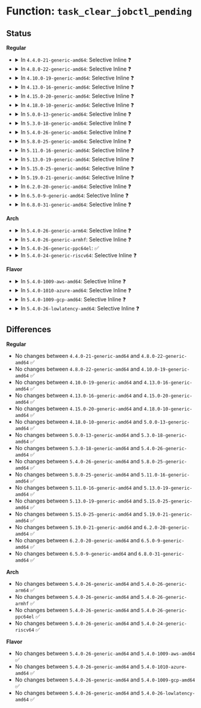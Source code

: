 # Function: <code>task_clear_jobctl_pending</code>

## Status
<b>Regular</b>
<ul>
<li>
<details>
<summary>In <code>4.4.0-21-generic-amd64</code>: Selective Inline ❓</summary>

```c
void task_clear_jobctl_pending(struct task_struct * task, long unsigned int mask)
```

```json
{
  "name": "task_clear_jobctl_pending",
  "collision_type": "Unique Global",
  "inline_type": "Selective",
  "funcs": [
    {
      "addr": 18446744071579425344,
      "name": "task_clear_jobctl_pending",
      "external": true,
      "loc": "kernel/signal.c:300",
      "file": "kernel/signal.c",
      "inline": "not declared, inlined",
      "caller_inline": [],
      "caller_func": [
        "kernel/ptrace.c:__ptrace_unlink",
        "kernel/signal.c:task_participate_group_stop",
        "kernel/signal.c:complete_signal",
        "kernel/signal.c:prepare_signal",
        "kernel/signal.c:ptrace_stop",
        "kernel/signal.c:ptrace_stop",
        "kernel/signal.c:zap_other_threads",
        "fs/coredump.c:zap_process"
      ]
    }
  ],
  "symbols": [
    {
      "addr": 18446744071579425344,
      "name": "task_clear_jobctl_pending",
      "section": ".text",
      "bind": "STB_GLOBAL",
      "size": 110
    }
  ]
}
```
</details>
</li>
<li>
<details>
<summary>In <code>4.8.0-22-generic-amd64</code>: Selective Inline ❓</summary>

```c
void task_clear_jobctl_pending(struct task_struct * task, long unsigned int mask)
```

```json
{
  "name": "task_clear_jobctl_pending",
  "collision_type": "Unique Global",
  "inline_type": "Selective",
  "funcs": [
    {
      "addr": 18446744071579437760,
      "name": "task_clear_jobctl_pending",
      "external": true,
      "loc": "kernel/signal.c:300",
      "file": "kernel/signal.c",
      "inline": "not declared, inlined",
      "caller_inline": [],
      "caller_func": [
        "kernel/ptrace.c:__ptrace_unlink",
        "kernel/signal.c:ptrace_stop",
        "kernel/signal.c:ptrace_stop",
        "kernel/signal.c:zap_other_threads",
        "kernel/signal.c:complete_signal",
        "kernel/signal.c:prepare_signal",
        "kernel/signal.c:task_participate_group_stop",
        "fs/coredump.c:zap_process"
      ]
    }
  ],
  "symbols": [
    {
      "addr": 18446744071579437760,
      "name": "task_clear_jobctl_pending",
      "section": ".text",
      "bind": "STB_GLOBAL",
      "size": 110
    }
  ]
}
```
</details>
</li>
<li>
<details>
<summary>In <code>4.10.0-19-generic-amd64</code>: Selective Inline ❓</summary>

```c
void task_clear_jobctl_pending(struct task_struct * task, long unsigned int mask)
```

```json
{
  "name": "task_clear_jobctl_pending",
  "collision_type": "Unique Global",
  "inline_type": "Selective",
  "funcs": [
    {
      "addr": 18446744071579458096,
      "name": "task_clear_jobctl_pending",
      "external": true,
      "loc": "kernel/signal.c:300",
      "file": "kernel/signal.c",
      "inline": "not declared, inlined",
      "caller_inline": [],
      "caller_func": [
        "kernel/ptrace.c:__ptrace_unlink",
        "kernel/signal.c:ptrace_stop",
        "kernel/signal.c:ptrace_stop",
        "kernel/signal.c:zap_other_threads",
        "kernel/signal.c:complete_signal",
        "kernel/signal.c:prepare_signal",
        "kernel/signal.c:task_participate_group_stop",
        "fs/coredump.c:zap_process"
      ]
    }
  ],
  "symbols": [
    {
      "addr": 18446744071579458096,
      "name": "task_clear_jobctl_pending",
      "section": ".text",
      "bind": "STB_GLOBAL",
      "size": 110
    }
  ]
}
```
</details>
</li>
<li>
<details>
<summary>In <code>4.13.0-16-generic-amd64</code>: Selective Inline ❓</summary>

```c
void task_clear_jobctl_pending(struct task_struct * task, long unsigned int mask)
```

```json
{
  "name": "task_clear_jobctl_pending",
  "collision_type": "Unique Global",
  "inline_type": "Selective",
  "funcs": [
    {
      "addr": 18446744071579445824,
      "name": "task_clear_jobctl_pending",
      "external": true,
      "loc": "kernel/signal.c:306",
      "file": "kernel/signal.c",
      "inline": "not declared, inlined",
      "caller_inline": [],
      "caller_func": [
        "kernel/ptrace.c:__ptrace_unlink",
        "kernel/signal.c:ptrace_stop",
        "kernel/signal.c:ptrace_stop",
        "kernel/signal.c:zap_other_threads",
        "kernel/signal.c:complete_signal",
        "kernel/signal.c:prepare_signal",
        "kernel/signal.c:task_participate_group_stop",
        "fs/coredump.c:zap_process"
      ]
    }
  ],
  "symbols": [
    {
      "addr": 18446744071579445824,
      "name": "task_clear_jobctl_pending",
      "section": ".text",
      "bind": "STB_GLOBAL",
      "size": 110
    }
  ]
}
```
</details>
</li>
<li>
<details>
<summary>In <code>4.15.0-20-generic-amd64</code>: Selective Inline ❓</summary>

```c
void task_clear_jobctl_pending(struct task_struct * task, long unsigned int mask)
```

```json
{
  "name": "task_clear_jobctl_pending",
  "collision_type": "Unique Global",
  "inline_type": "Selective",
  "funcs": [
    {
      "addr": 18446744071579474240,
      "name": "task_clear_jobctl_pending",
      "external": true,
      "loc": "kernel/signal.c:308",
      "file": "kernel/signal.c",
      "inline": "not declared, inlined",
      "caller_inline": [],
      "caller_func": [
        "kernel/ptrace.c:__ptrace_unlink",
        "kernel/signal.c:ptrace_stop",
        "kernel/signal.c:ptrace_stop",
        "kernel/signal.c:zap_other_threads",
        "kernel/signal.c:complete_signal",
        "kernel/signal.c:prepare_signal",
        "kernel/signal.c:task_participate_group_stop",
        "fs/coredump.c:zap_process"
      ]
    }
  ],
  "symbols": [
    {
      "addr": 18446744071579474240,
      "name": "task_clear_jobctl_pending",
      "section": ".text",
      "bind": "STB_GLOBAL",
      "size": 73
    }
  ]
}
```
</details>
</li>
<li>
<details>
<summary>In <code>4.18.0-10-generic-amd64</code>: Selective Inline ❓</summary>

```c
void task_clear_jobctl_pending(struct task_struct * task, long unsigned int mask)
```

```json
{
  "name": "task_clear_jobctl_pending",
  "collision_type": "Unique Global",
  "inline_type": "Selective",
  "funcs": [
    {
      "addr": 18446744071579490576,
      "name": "task_clear_jobctl_pending",
      "external": true,
      "loc": "kernel/signal.c:310",
      "file": "kernel/signal.c",
      "inline": "not declared, inlined",
      "caller_inline": [],
      "caller_func": [
        "kernel/ptrace.c:__ptrace_unlink",
        "kernel/signal.c:ptrace_stop",
        "kernel/signal.c:ptrace_stop",
        "kernel/signal.c:zap_other_threads",
        "kernel/signal.c:complete_signal",
        "kernel/signal.c:prepare_signal",
        "kernel/signal.c:task_participate_group_stop",
        "fs/coredump.c:zap_process"
      ]
    }
  ],
  "symbols": [
    {
      "addr": 18446744071579490576,
      "name": "task_clear_jobctl_pending",
      "section": ".text",
      "bind": "STB_GLOBAL",
      "size": 73
    }
  ]
}
```
</details>
</li>
<li>
<details>
<summary>In <code>5.0.0-13-generic-amd64</code>: Selective Inline ❓</summary>

```c
void task_clear_jobctl_pending(struct task_struct * task, long unsigned int mask)
```

```json
{
  "name": "task_clear_jobctl_pending",
  "collision_type": "Unique Global",
  "inline_type": "Selective",
  "funcs": [
    {
      "addr": 18446744071579524048,
      "name": "task_clear_jobctl_pending",
      "external": true,
      "loc": "kernel/signal.c:327",
      "file": "kernel/signal.c",
      "inline": "not declared, inlined",
      "caller_inline": [],
      "caller_func": [
        "kernel/ptrace.c:__ptrace_unlink",
        "kernel/signal.c:ptrace_stop",
        "kernel/signal.c:ptrace_stop",
        "kernel/signal.c:zap_other_threads",
        "kernel/signal.c:complete_signal",
        "kernel/signal.c:prepare_signal",
        "kernel/signal.c:task_participate_group_stop",
        "fs/coredump.c:zap_process"
      ]
    }
  ],
  "symbols": [
    {
      "addr": 18446744071579524048,
      "name": "task_clear_jobctl_pending",
      "section": ".text",
      "bind": "STB_GLOBAL",
      "size": 73
    }
  ]
}
```
</details>
</li>
<li>
<details>
<summary>In <code>5.3.0-18-generic-amd64</code>: Selective Inline ❓</summary>

```c
void task_clear_jobctl_pending(struct task_struct * task, long unsigned int mask)
```

```json
{
  "name": "task_clear_jobctl_pending",
  "collision_type": "Unique Global",
  "inline_type": "Selective",
  "funcs": [
    {
      "addr": 18446744071579543712,
      "name": "task_clear_jobctl_pending",
      "external": true,
      "loc": "kernel/signal.c:337",
      "file": "kernel/signal.c",
      "inline": "not declared, inlined",
      "caller_inline": [],
      "caller_func": [
        "kernel/ptrace.c:__ptrace_unlink",
        "kernel/signal.c:ptrace_stop",
        "kernel/signal.c:ptrace_stop",
        "kernel/signal.c:zap_other_threads",
        "kernel/signal.c:complete_signal",
        "kernel/signal.c:prepare_signal",
        "kernel/signal.c:task_participate_group_stop",
        "fs/coredump.c:zap_process"
      ]
    }
  ],
  "symbols": [
    {
      "addr": 18446744071579543712,
      "name": "task_clear_jobctl_pending",
      "section": ".text",
      "bind": "STB_GLOBAL",
      "size": 72
    }
  ]
}
```
</details>
</li>
<li>
<details>
<summary>In <code>5.4.0-26-generic-amd64</code>: Selective Inline ❓</summary>

```c
void task_clear_jobctl_pending(struct task_struct * task, long unsigned int mask)
```

```json
{
  "name": "task_clear_jobctl_pending",
  "collision_type": "Unique Global",
  "inline_type": "Selective",
  "funcs": [
    {
      "addr": 18446744071579569824,
      "name": "task_clear_jobctl_pending",
      "external": true,
      "loc": "kernel/signal.c:337",
      "file": "kernel/signal.c",
      "inline": "not declared, inlined",
      "caller_inline": [],
      "caller_func": [
        "kernel/ptrace.c:__ptrace_unlink",
        "kernel/signal.c:ptrace_stop",
        "kernel/signal.c:ptrace_stop",
        "kernel/signal.c:zap_other_threads",
        "kernel/signal.c:complete_signal",
        "kernel/signal.c:prepare_signal",
        "kernel/signal.c:task_participate_group_stop",
        "fs/coredump.c:zap_process"
      ]
    }
  ],
  "symbols": [
    {
      "addr": 18446744071579569824,
      "name": "task_clear_jobctl_pending",
      "section": ".text",
      "bind": "STB_GLOBAL",
      "size": 72
    }
  ]
}
```
</details>
</li>
<li>
<details>
<summary>In <code>5.8.0-25-generic-amd64</code>: Selective Inline ❓</summary>

```c
void task_clear_jobctl_pending(struct task_struct * task, long unsigned int mask)
```

```json
{
  "name": "task_clear_jobctl_pending",
  "collision_type": "Unique Global",
  "inline_type": "Selective",
  "funcs": [
    {
      "addr": 18446744071579609309,
      "name": "task_clear_jobctl_pending",
      "external": true,
      "loc": "kernel/signal.c:337",
      "file": "kernel/signal.c",
      "inline": "not declared, inlined",
      "caller_inline": [
        "kernel/signal.c:zap_other_threads",
        "kernel/signal.c:task_participate_group_stop"
      ],
      "caller_func": [
        "kernel/ptrace.c:__ptrace_unlink",
        "kernel/signal.c:ptrace_stop",
        "kernel/signal.c:ptrace_stop",
        "kernel/signal.c:complete_signal",
        "kernel/signal.c:prepare_signal",
        "fs/coredump.c:zap_process"
      ]
    }
  ],
  "symbols": [
    {
      "addr": 18446744071579605776,
      "name": "task_clear_jobctl_pending",
      "section": ".text",
      "bind": "STB_GLOBAL",
      "size": 112
    }
  ]
}
```
</details>
</li>
<li>
<details>
<summary>In <code>5.11.0-16-generic-amd64</code>: Selective Inline ❓</summary>

```c
void task_clear_jobctl_pending(struct task_struct * task, long unsigned int mask)
```

```json
{
  "name": "task_clear_jobctl_pending",
  "collision_type": "Unique Global",
  "inline_type": "Selective",
  "funcs": [
    {
      "addr": 18446744071579589533,
      "name": "task_clear_jobctl_pending",
      "external": true,
      "loc": "kernel/signal.c:337",
      "file": "kernel/signal.c",
      "inline": "not declared, inlined",
      "caller_inline": [
        "kernel/signal.c:zap_other_threads",
        "kernel/signal.c:task_participate_group_stop"
      ],
      "caller_func": [
        "kernel/ptrace.c:__ptrace_unlink",
        "kernel/signal.c:ptrace_stop",
        "kernel/signal.c:ptrace_stop",
        "kernel/signal.c:complete_signal",
        "kernel/signal.c:prepare_signal",
        "fs/coredump.c:zap_process"
      ]
    }
  ],
  "symbols": [
    {
      "addr": 18446744071579585984,
      "name": "task_clear_jobctl_pending",
      "section": ".text",
      "bind": "STB_GLOBAL",
      "size": 112
    }
  ]
}
```
</details>
</li>
<li>
<details>
<summary>In <code>5.13.0-19-generic-amd64</code>: Selective Inline ❓</summary>

```c
void task_clear_jobctl_pending(struct task_struct * task, long unsigned int mask)
```

```json
{
  "name": "task_clear_jobctl_pending",
  "collision_type": "Unique Global",
  "inline_type": "Selective",
  "funcs": [
    {
      "addr": 18446744071579596701,
      "name": "task_clear_jobctl_pending",
      "external": true,
      "loc": "kernel/signal.c:335",
      "file": "kernel/signal.c",
      "inline": "not declared, inlined",
      "caller_inline": [
        "kernel/signal.c:zap_other_threads",
        "kernel/signal.c:task_participate_group_stop"
      ],
      "caller_func": [
        "kernel/ptrace.c:__ptrace_unlink",
        "kernel/signal.c:ptrace_stop",
        "kernel/signal.c:ptrace_stop",
        "kernel/signal.c:complete_signal",
        "kernel/signal.c:prepare_signal",
        "fs/coredump.c:zap_process"
      ]
    }
  ],
  "symbols": [
    {
      "addr": 18446744071579593168,
      "name": "task_clear_jobctl_pending",
      "section": ".text",
      "bind": "STB_GLOBAL",
      "size": 112
    }
  ]
}
```
</details>
</li>
<li>
<details>
<summary>In <code>5.15.0-25-generic-amd64</code>: Selective Inline ❓</summary>

```c
void task_clear_jobctl_pending(struct task_struct * task, long unsigned int mask)
```

```json
{
  "name": "task_clear_jobctl_pending",
  "collision_type": "Unique Global",
  "inline_type": "Selective",
  "funcs": [
    {
      "addr": 18446744071579676119,
      "name": "task_clear_jobctl_pending",
      "external": true,
      "loc": "kernel/signal.c:336",
      "file": "kernel/signal.c",
      "inline": "not declared, inlined",
      "caller_inline": [
        "kernel/signal.c:ptrace_stop",
        "kernel/signal.c:ptrace_stop",
        "kernel/signal.c:zap_other_threads",
        "kernel/signal.c:complete_signal",
        "kernel/signal.c:prepare_signal",
        "kernel/signal.c:task_participate_group_stop"
      ],
      "caller_func": [
        "kernel/ptrace.c:__ptrace_unlink",
        "fs/coredump.c:zap_process"
      ]
    }
  ],
  "symbols": [
    {
      "addr": 18446744071579670624,
      "name": "task_clear_jobctl_pending",
      "section": ".text",
      "bind": "STB_GLOBAL",
      "size": 112
    }
  ]
}
```
</details>
</li>
<li>
<details>
<summary>In <code>5.19.0-21-generic-amd64</code>: Selective Inline ❓</summary>

```c
void task_clear_jobctl_pending(struct task_struct * task, long unsigned int mask)
```

```json
{
  "name": "task_clear_jobctl_pending",
  "collision_type": "Unique Global",
  "inline_type": "Selective",
  "funcs": [
    {
      "addr": 18446744071579768437,
      "name": "task_clear_jobctl_pending",
      "external": true,
      "loc": "kernel/signal.c:336",
      "file": "kernel/signal.c",
      "inline": "not declared, inlined",
      "caller_inline": [
        "kernel/signal.c:zap_other_threads",
        "kernel/signal.c:complete_signal",
        "kernel/signal.c:prepare_signal",
        "kernel/signal.c:task_participate_group_stop"
      ],
      "caller_func": [
        "kernel/ptrace.c:__ptrace_unlink",
        "fs/coredump.c:coredump_wait"
      ]
    }
  ],
  "symbols": [
    {
      "addr": 18446744071579767440,
      "name": "task_clear_jobctl_pending",
      "section": ".text",
      "bind": "STB_GLOBAL",
      "size": 132
    }
  ]
}
```
</details>
</li>
<li>
<details>
<summary>In <code>6.2.0-20-generic-amd64</code>: Selective Inline ❓</summary>

```c
void task_clear_jobctl_pending(struct task_struct * task, long unsigned int mask)
```

```json
{
  "name": "task_clear_jobctl_pending",
  "collision_type": "Unique Global",
  "inline_type": "Selective",
  "funcs": [
    {
      "addr": 18446744071579900245,
      "name": "task_clear_jobctl_pending",
      "external": true,
      "loc": "kernel/signal.c:336",
      "file": "kernel/signal.c",
      "inline": "not declared, inlined",
      "caller_inline": [
        "kernel/signal.c:zap_other_threads",
        "kernel/signal.c:complete_signal",
        "kernel/signal.c:prepare_signal",
        "kernel/signal.c:task_participate_group_stop"
      ],
      "caller_func": [
        "kernel/ptrace.c:__ptrace_unlink",
        "fs/coredump.c:coredump_wait"
      ]
    }
  ],
  "symbols": [
    {
      "addr": 18446744071579899104,
      "name": "task_clear_jobctl_pending",
      "section": ".text",
      "bind": "STB_GLOBAL",
      "size": 132
    }
  ]
}
```
</details>
</li>
<li>
<details>
<summary>In <code>6.5.0-9-generic-amd64</code>: Selective Inline ❓</summary>

```c
void task_clear_jobctl_pending(struct task_struct * task, long unsigned int mask)
```

```json
{
  "name": "task_clear_jobctl_pending",
  "collision_type": "Unique Global",
  "inline_type": "Selective",
  "funcs": [
    {
      "addr": 18446744071579949909,
      "name": "task_clear_jobctl_pending",
      "external": true,
      "loc": "kernel/signal.c:337",
      "file": "kernel/signal.c",
      "inline": "not declared, inlined",
      "caller_inline": [
        "kernel/signal.c:zap_other_threads",
        "kernel/signal.c:complete_signal",
        "kernel/signal.c:prepare_signal",
        "kernel/signal.c:task_participate_group_stop"
      ],
      "caller_func": [
        "kernel/ptrace.c:__ptrace_unlink",
        "fs/coredump.c:coredump_wait"
      ]
    }
  ],
  "symbols": [
    {
      "addr": 18446744071579948608,
      "name": "task_clear_jobctl_pending",
      "section": ".text",
      "bind": "STB_GLOBAL",
      "size": 132
    }
  ]
}
```
</details>
</li>
<li>
<details>
<summary>In <code>6.8.0-31-generic-amd64</code>: Selective Inline ❓</summary>

```c
void task_clear_jobctl_pending(struct task_struct * task, long unsigned int mask)
```

```json
{
  "name": "task_clear_jobctl_pending",
  "collision_type": "Unique Global",
  "inline_type": "Selective",
  "funcs": [
    {
      "addr": 18446744071579989111,
      "name": "task_clear_jobctl_pending",
      "external": true,
      "loc": "kernel/signal.c:328",
      "file": "kernel/signal.c",
      "inline": "not declared, inlined",
      "caller_inline": [
        "kernel/signal.c:zap_other_threads",
        "kernel/signal.c:complete_signal",
        "kernel/signal.c:prepare_signal",
        "kernel/signal.c:task_participate_group_stop"
      ],
      "caller_func": [
        "kernel/ptrace.c:__ptrace_unlink",
        "fs/coredump.c:coredump_wait"
      ]
    }
  ],
  "symbols": [
    {
      "addr": 18446744071579987840,
      "name": "task_clear_jobctl_pending",
      "section": ".text",
      "bind": "STB_GLOBAL",
      "size": 132
    }
  ]
}
```
</details>
</li>
</ul>
<b>Arch</b>
<ul>
<li>
<details>
<summary>In <code>5.4.0-26-generic-arm64</code>: Selective Inline ❓</summary>

```c
void task_clear_jobctl_pending(struct task_struct * task, long unsigned int mask)
```

```json
{
  "name": "task_clear_jobctl_pending",
  "collision_type": "Unique Global",
  "inline_type": "Selective",
  "funcs": [
    {
      "addr": 18446603336490731792,
      "name": "task_clear_jobctl_pending",
      "external": true,
      "loc": "kernel/signal.c:337",
      "file": "kernel/signal.c",
      "inline": "not declared, inlined",
      "caller_inline": [],
      "caller_func": [
        "kernel/ptrace.c:__ptrace_unlink",
        "kernel/signal.c:ptrace_stop",
        "kernel/signal.c:ptrace_stop",
        "kernel/signal.c:zap_other_threads",
        "kernel/signal.c:complete_signal",
        "kernel/signal.c:prepare_signal",
        "kernel/signal.c:task_participate_group_stop",
        "fs/coredump.c:zap_process"
      ]
    }
  ],
  "symbols": [
    {
      "addr": 18446603336490731792,
      "name": "task_clear_jobctl_pending",
      "section": ".text",
      "bind": "STB_GLOBAL",
      "size": 128
    }
  ]
}
```
</details>
</li>
<li>
<details>
<summary>In <code>5.4.0-26-generic-armhf</code>: Selective Inline ❓</summary>

```c
void task_clear_jobctl_pending(struct task_struct * task, long unsigned int mask)
```

```json
{
  "name": "task_clear_jobctl_pending",
  "collision_type": "Unique Global",
  "inline_type": "Selective",
  "funcs": [
    {
      "addr": 3224783952,
      "name": "task_clear_jobctl_pending",
      "external": true,
      "loc": "kernel/signal.c:337",
      "file": "kernel/signal.c",
      "inline": "not declared, inlined",
      "caller_inline": [],
      "caller_func": [
        "kernel/ptrace.c:__ptrace_unlink",
        "kernel/signal.c:ptrace_stop",
        "kernel/signal.c:ptrace_stop",
        "kernel/signal.c:ptrace_stop",
        "kernel/signal.c:zap_other_threads",
        "kernel/signal.c:complete_signal",
        "kernel/signal.c:prepare_signal",
        "kernel/signal.c:task_participate_group_stop",
        "fs/coredump.c:zap_process"
      ]
    }
  ],
  "symbols": [
    {
      "addr": 3224783952,
      "name": "task_clear_jobctl_pending",
      "section": ".text",
      "bind": "STB_GLOBAL",
      "size": 100
    }
  ]
}
```
</details>
</li>
<li>
<details>
<summary>In <code>5.4.0-26-generic-ppc64el</code>: ✅</summary>

```c
void task_clear_jobctl_pending(struct task_struct * task, long unsigned int mask)
```

```json
{
  "name": "task_clear_jobctl_pending",
  "collision_type": "Unique Global",
  "inline_type": "No",
  "funcs": [
    {
      "addr": 13835058055283554416,
      "name": "task_clear_jobctl_pending",
      "external": true,
      "loc": "kernel/signal.c:337",
      "file": "kernel/signal.c",
      "inline": "seen, unknown",
      "caller_inline": [],
      "caller_func": [
        "kernel/ptrace.c:__ptrace_unlink",
        "kernel/ptrace.c:__ptrace_unlink",
        "kernel/signal.c:ptrace_stop",
        "kernel/signal.c:ptrace_stop",
        "kernel/signal.c:zap_other_threads",
        "kernel/signal.c:complete_signal",
        "kernel/signal.c:prepare_signal",
        "kernel/signal.c:task_participate_group_stop",
        "fs/coredump.c:zap_process"
      ]
    }
  ],
  "symbols": [
    {
      "addr": 13835058055283554416,
      "name": "task_clear_jobctl_pending",
      "section": ".text",
      "bind": "STB_GLOBAL",
      "size": 132
    }
  ]
}
```
</details>
</li>
<li>
<details>
<summary>In <code>5.4.0-24-generic-riscv64</code>: Selective Inline ❓</summary>

```c
void task_clear_jobctl_pending(struct task_struct * task, long unsigned int mask)
```

```json
{
  "name": "task_clear_jobctl_pending",
  "collision_type": "Unique Global",
  "inline_type": "Selective",
  "funcs": [
    {
      "addr": 18446743936271441910,
      "name": "task_clear_jobctl_pending",
      "external": true,
      "loc": "kernel/signal.c:337",
      "file": "kernel/signal.c",
      "inline": "not declared, inlined",
      "caller_inline": [],
      "caller_func": [
        "kernel/ptrace.c:__ptrace_unlink",
        "kernel/signal.c:ptrace_stop",
        "kernel/signal.c:ptrace_stop",
        "kernel/signal.c:zap_other_threads",
        "kernel/signal.c:complete_signal",
        "kernel/signal.c:prepare_signal",
        "kernel/signal.c:task_participate_group_stop",
        "fs/coredump.c:zap_process"
      ]
    }
  ],
  "symbols": [
    {
      "addr": 18446743936271441910,
      "name": "task_clear_jobctl_pending",
      "section": ".text",
      "bind": "STB_GLOBAL",
      "size": 126
    }
  ]
}
```
</details>
</li>
</ul>
<b>Flavor</b>
<ul>
<li>
<details>
<summary>In <code>5.4.0-1009-aws-amd64</code>: Selective Inline ❓</summary>

```c
void task_clear_jobctl_pending(struct task_struct * task, long unsigned int mask)
```

```json
{
  "name": "task_clear_jobctl_pending",
  "collision_type": "Unique Global",
  "inline_type": "Selective",
  "funcs": [
    {
      "addr": 18446744071579546128,
      "name": "task_clear_jobctl_pending",
      "external": true,
      "loc": "kernel/signal.c:337",
      "file": "kernel/signal.c",
      "inline": "not declared, inlined",
      "caller_inline": [],
      "caller_func": [
        "kernel/ptrace.c:__ptrace_unlink",
        "kernel/signal.c:ptrace_stop",
        "kernel/signal.c:ptrace_stop",
        "kernel/signal.c:zap_other_threads",
        "kernel/signal.c:complete_signal",
        "kernel/signal.c:prepare_signal",
        "kernel/signal.c:task_participate_group_stop",
        "fs/coredump.c:zap_process"
      ]
    }
  ],
  "symbols": [
    {
      "addr": 18446744071579546128,
      "name": "task_clear_jobctl_pending",
      "section": ".text",
      "bind": "STB_GLOBAL",
      "size": 72
    }
  ]
}
```
</details>
</li>
<li>
<details>
<summary>In <code>5.4.0-1010-azure-amd64</code>: Selective Inline ❓</summary>

```c
void task_clear_jobctl_pending(struct task_struct * task, long unsigned int mask)
```

```json
{
  "name": "task_clear_jobctl_pending",
  "collision_type": "Unique Global",
  "inline_type": "Selective",
  "funcs": [
    {
      "addr": 18446744071579474864,
      "name": "task_clear_jobctl_pending",
      "external": true,
      "loc": "kernel/signal.c:337",
      "file": "kernel/signal.c",
      "inline": "not declared, inlined",
      "caller_inline": [],
      "caller_func": [
        "kernel/ptrace.c:__ptrace_unlink",
        "kernel/signal.c:ptrace_stop",
        "kernel/signal.c:ptrace_stop",
        "kernel/signal.c:zap_other_threads",
        "kernel/signal.c:complete_signal",
        "kernel/signal.c:prepare_signal",
        "kernel/signal.c:task_participate_group_stop",
        "fs/coredump.c:zap_process"
      ]
    }
  ],
  "symbols": [
    {
      "addr": 18446744071579474864,
      "name": "task_clear_jobctl_pending",
      "section": ".text",
      "bind": "STB_GLOBAL",
      "size": 72
    }
  ]
}
```
</details>
</li>
<li>
<details>
<summary>In <code>5.4.0-1009-gcp-amd64</code>: Selective Inline ❓</summary>

```c
void task_clear_jobctl_pending(struct task_struct * task, long unsigned int mask)
```

```json
{
  "name": "task_clear_jobctl_pending",
  "collision_type": "Unique Global",
  "inline_type": "Selective",
  "funcs": [
    {
      "addr": 18446744071579543408,
      "name": "task_clear_jobctl_pending",
      "external": true,
      "loc": "kernel/signal.c:337",
      "file": "kernel/signal.c",
      "inline": "not declared, inlined",
      "caller_inline": [],
      "caller_func": [
        "kernel/ptrace.c:__ptrace_unlink",
        "kernel/signal.c:ptrace_stop",
        "kernel/signal.c:ptrace_stop",
        "kernel/signal.c:zap_other_threads",
        "kernel/signal.c:complete_signal",
        "kernel/signal.c:prepare_signal",
        "kernel/signal.c:task_participate_group_stop",
        "fs/coredump.c:zap_process"
      ]
    }
  ],
  "symbols": [
    {
      "addr": 18446744071579543408,
      "name": "task_clear_jobctl_pending",
      "section": ".text",
      "bind": "STB_GLOBAL",
      "size": 72
    }
  ]
}
```
</details>
</li>
<li>
<details>
<summary>In <code>5.4.0-26-lowlatency-amd64</code>: Selective Inline ❓</summary>

```c
void task_clear_jobctl_pending(struct task_struct * task, long unsigned int mask)
```

```json
{
  "name": "task_clear_jobctl_pending",
  "collision_type": "Unique Global",
  "inline_type": "Selective",
  "funcs": [
    {
      "addr": 18446744071579576400,
      "name": "task_clear_jobctl_pending",
      "external": true,
      "loc": "kernel/signal.c:337",
      "file": "kernel/signal.c",
      "inline": "not declared, inlined",
      "caller_inline": [],
      "caller_func": [
        "kernel/ptrace.c:__ptrace_unlink",
        "kernel/signal.c:ptrace_stop",
        "kernel/signal.c:ptrace_stop",
        "kernel/signal.c:zap_other_threads",
        "kernel/signal.c:complete_signal",
        "kernel/signal.c:prepare_signal",
        "kernel/signal.c:task_participate_group_stop",
        "fs/coredump.c:zap_process"
      ]
    }
  ],
  "symbols": [
    {
      "addr": 18446744071579576400,
      "name": "task_clear_jobctl_pending",
      "section": ".text",
      "bind": "STB_GLOBAL",
      "size": 72
    }
  ]
}
```
</details>
</li>
</ul>

## Differences
<b>Regular</b>
<ul>
<li>
No changes between <code>4.4.0-21-generic-amd64</code> and <code>4.8.0-22-generic-amd64</code> ✅
</li>
<li>
No changes between <code>4.8.0-22-generic-amd64</code> and <code>4.10.0-19-generic-amd64</code> ✅
</li>
<li>
No changes between <code>4.10.0-19-generic-amd64</code> and <code>4.13.0-16-generic-amd64</code> ✅
</li>
<li>
No changes between <code>4.13.0-16-generic-amd64</code> and <code>4.15.0-20-generic-amd64</code> ✅
</li>
<li>
No changes between <code>4.15.0-20-generic-amd64</code> and <code>4.18.0-10-generic-amd64</code> ✅
</li>
<li>
No changes between <code>4.18.0-10-generic-amd64</code> and <code>5.0.0-13-generic-amd64</code> ✅
</li>
<li>
No changes between <code>5.0.0-13-generic-amd64</code> and <code>5.3.0-18-generic-amd64</code> ✅
</li>
<li>
No changes between <code>5.3.0-18-generic-amd64</code> and <code>5.4.0-26-generic-amd64</code> ✅
</li>
<li>
No changes between <code>5.4.0-26-generic-amd64</code> and <code>5.8.0-25-generic-amd64</code> ✅
</li>
<li>
No changes between <code>5.8.0-25-generic-amd64</code> and <code>5.11.0-16-generic-amd64</code> ✅
</li>
<li>
No changes between <code>5.11.0-16-generic-amd64</code> and <code>5.13.0-19-generic-amd64</code> ✅
</li>
<li>
No changes between <code>5.13.0-19-generic-amd64</code> and <code>5.15.0-25-generic-amd64</code> ✅
</li>
<li>
No changes between <code>5.15.0-25-generic-amd64</code> and <code>5.19.0-21-generic-amd64</code> ✅
</li>
<li>
No changes between <code>5.19.0-21-generic-amd64</code> and <code>6.2.0-20-generic-amd64</code> ✅
</li>
<li>
No changes between <code>6.2.0-20-generic-amd64</code> and <code>6.5.0-9-generic-amd64</code> ✅
</li>
<li>
No changes between <code>6.5.0-9-generic-amd64</code> and <code>6.8.0-31-generic-amd64</code> ✅
</li>
</ul>
<b>Arch</b>
<ul>
<li>
No changes between <code>5.4.0-26-generic-amd64</code> and <code>5.4.0-26-generic-arm64</code> ✅
</li>
<li>
No changes between <code>5.4.0-26-generic-amd64</code> and <code>5.4.0-26-generic-armhf</code> ✅
</li>
<li>
No changes between <code>5.4.0-26-generic-amd64</code> and <code>5.4.0-26-generic-ppc64el</code> ✅
</li>
<li>
No changes between <code>5.4.0-26-generic-amd64</code> and <code>5.4.0-24-generic-riscv64</code> ✅
</li>
</ul>
<b>Flavor</b>
<ul>
<li>
No changes between <code>5.4.0-26-generic-amd64</code> and <code>5.4.0-1009-aws-amd64</code> ✅
</li>
<li>
No changes between <code>5.4.0-26-generic-amd64</code> and <code>5.4.0-1010-azure-amd64</code> ✅
</li>
<li>
No changes between <code>5.4.0-26-generic-amd64</code> and <code>5.4.0-1009-gcp-amd64</code> ✅
</li>
<li>
No changes between <code>5.4.0-26-generic-amd64</code> and <code>5.4.0-26-lowlatency-amd64</code> ✅
</li>
</ul>
